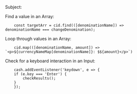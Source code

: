 Subject:

Find a value in an Array:
```
    const targetArr = cid.find(([denominationName]) => denominationName === changeDenomination);
```

Loop through values in an Array:
```
    cid.map(([denominationName, amount]) => `<p>${currencyNameMap[denominationName]}: $${amount}</p>`)
```

Check for a keyboard interaction in an Input:
```
    cash.addEventListener('keydown', e => {
    if (e.key === 'Enter') {
        checkResults();
    }
    });
```

